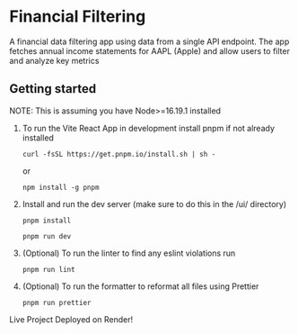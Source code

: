 # Financial Filtering

A financial data filtering app using data from a single API endpoint. The app fetches
annual income statements for AAPL (Apple) and allow users to filter and analyze key metrics

## Getting started
NOTE: This is assuming you have Node>=16.19.1 installed

1. To run the Vite React App in development install pnpm if not already installed

      ```
      curl -fsSL https://get.pnpm.io/install.sh | sh -
      ```
      or
      ```
      npm install -g pnpm
      ```
2. Install and run the dev server (make sure to do this in the /ui/ directory)
      ```
      pnpm install
      ```
      ```
      pnpm run dev
      ```
3. (Optional) To run the linter to find any eslint violations run
      ```
      pnpm run lint
      ```

4. (Optional) To run the formatter to reformat all files using Prettier
      ```
      pnpm run prettier
      ```

Live Project Deployed on Render!
